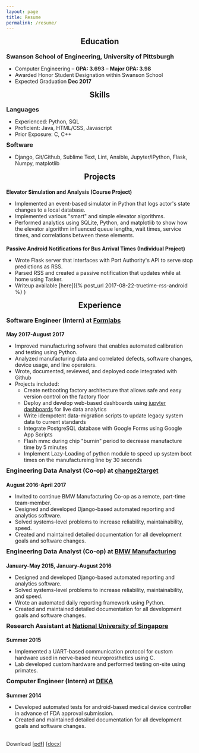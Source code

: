 ```yaml
---
layout: page
title: Resume
permalink: /resume/
---
```


<style>
    .post-header {
        display: none;
    }
    h1, h2 {
        text-align: center;
    }
    h1, h2 {
        margin-top: 15px;
    }
    h3 {
        margin-top: 10px;
    }
    h3, h4, h5, h6, ul {
        margin-bottom: 0px;
    }
</style>

## Education

### Swanson School of Engineering, University of Pittsburgh
* Computer Engineering – **GPA: 3.693** – **Major GPA: 3.98**
* Awarded Honor Student Designation within Swanson School
* Expected Graduation **Dec 2017**

## Skills

### Languages

* Experienced: Python, SQL
* Proficient: Java, HTML/CSS, Javascript
* Prior Exposure: C, C++

### Software
* Django, Git/Github, Sublime Text, Lint, Ansible, Jupyter/iPython, Flask, Numpy, matplotlib

## Projects

#### Elevator Simulation and Analysis (Course Project)

* Implemented an event-based simulator in Python that logs actor's state changes to a local database.
* Implemented various "smart" and simple elevator algorithms.
* Performed analytics using SQLite, Python, and matplotlib to show how the elevator algorithm influenced queue lengths, wait times, service times, and correlations between these elements.

#### Passive Android Notifications for Bus Arrival Times (Individual Project)

* Wrote Flask server that interfaces with Port Authority's API to serve stop predictions as RSS.
* Parsed RSS and created a passive notification that updates while at home using Tasker.
* Writeup available [here]({% post_url 2017-08-22-truetime-rss-android %}
)

## Experience

### Software Engineer (Intern) at [Formlabs][formlabs]
#### May 2017-August 2017
* Improved manufacturing sofware that enables automated calibration and testing using Python.
* Analyzed manufacturing data and correlated defects, software changes, device usage, and line operators.
* Wrote, documented, reviewed, and deployed code integrated with Github 
* Projects included:
    - Create netbooting factory architecture that allows safe and easy version control on the factory floor
    - Deploy and develop web-based dashboards using [jupyter dashboards][jupyter-dashboards] for live data analytics
    - Write idempotent data-migration scripts to update legacy system data to current standards
    - Integrate PostgreSQL database with Google Forms using Google App Scripts
    - Flash mmc during chip "burnin" period to decrease manufacture time by 5 minutes
    - Implement Lazy-Loading of python module to speed up system boot times on the manufactureing line by 30 seconds

###  Engineering Data Analyst (Co-op) at [change2target][c2t]
#### August 2016-April 2017
* Invited to continue BMW Manufacturing Co-op as a remote, part-time team-member.
* Designed and developed Django-based automated reporting and analytics software.
* Solved systems-level problems to increase reliability, maintainability, speed.
* Created and maintained detailed documentation for all development goals and software changes.  
 
### Engineering Data Analyst (Co-op) at [BMW Manufacturing][bmw]
#### January-May 2015, January-August 2016
* Designed and developed Django-based automated reporting and analytics software.
* Solved systems-level problems to increase reliability, maintainability, and speed.
* Wrote an automated daily reporting framework using Python.
* Created and maintained detailed documentation for all development goals and software changes.
 
### Research Assistant at [National University of Singapore][nus]
#### Summer 2015
* Implemented a UART-based communication protocol for custom hardware used in nerve-based neuroprosthetics using C.
* Lab developed custom hardware and performed testing on-site using primates.
 
### Computer Engineer (Intern) at [DEKA][deka]
#### Summer 2014
* Developed automated tests for android-based medical device controller in advance of FDA approval submission.
* Created and maintained detailed documentation for all development goals and software changes.

<br/>

Download \[[pdf][resume-pdf]\] \[[docx][resume-docx]\]

[formlabs]: https://formlabs.com/
[c2t]: http://www.change2target.com/
[bmw]: https://www.bmwusfactory.com/
[nus]: http://www.nus.edu.sg/
[deka]: http://www.dekaresearch.com/
[jupyter-dashboards]: https://github.com/jupyter/dashboards
[resume-pdf]: /static/resume/Alec_Rosenbaum_Resume.pdf
[resume-docx]: /static/resume/Alec_Rosenbaum_Resume.docx